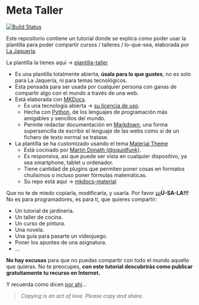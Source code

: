 # Meta Taller

[![Build Status](https://travis-ci.org/LaJaqueria/meta-taller.svg?branch=master)](https://travis-ci.org/LaJaqueria/meta-taller)

Este repositorio contiene un tutorial donde se explica como poder usar la plantilla para poder compartir cursos / talleres / lo-que-sea, elaborada por [La Jaquería](lajaqueria.org).

La plantilla la tienes aquí -> [plantilla-taller](https://github.com/LaJaqueria/plantilla-taller)

* Es una plantilla totalmente abierta, **úsala para lo que gustes**, no es solo para La Jaquería, ni para temas tecnológicos.
* Esta pensada para ser usada por cualquier persona con ganas de compartir algo con el mundo a través de una web.
* Está elaborada con [MKDocs](https://www.mkdocs.org/).
    * Es una tecnología abierta -> [su licencia de uso](https://www.mkdocs.org/about/license/).
    * Hecha con [Python](https://www.python.org/), de los lenguajes de programación más amigables y sencillos del mundo.
    * Permite redactar documentación en [Markdown](https://markdown.es/), una forma supersencilla de escribir el lenguaje de las webs como si de un fichero de texto normal se tratase.
* La plantilla se ha customizado usando el tema [Material Theme](https://squidfunk.github.io/mkdocs-material/)
    * Está cocinado por [Martin Donath (@squidfunk)](https://github.com/squidfunk).
    * Es responsiva, así que puede ser vista en cualquier dispositivo, ya sea smartphone, tablet u ordenador.
    * Tiene cantidad de plugins que permiten poner cosas en formatos chulísimos o incluso poner fórmulas matemáticas.
    * Su repo está aquí -> [mkdocs-material](https://github.com/squidfunk/mkdocs-material)

Que no te de miedo copiarla, modificarla, y usarla. Por favor **¡¡¡Ú-SA-LA!!!** No es para programadores, es para ti, que quieres compartir:

* Un tutorial de jardinería.
* Un taller de cocina.
* Un curso de pintura.
* Una novela.
* Una guía para pasarte un videojuego.
* Poner los apuntes de una asignatura.
* ...

**No hay excusas** para que no puedas compartir con todo el mundo aquello que quieras. No te preocupes, **con este tutorial descubrirás como publicar gratuitamente tu recurso en Internet.**

Y recuerda como dicen [por ahí](http://copyheart.org/)...

> *Copying is an act of love. Please copy and share.*
